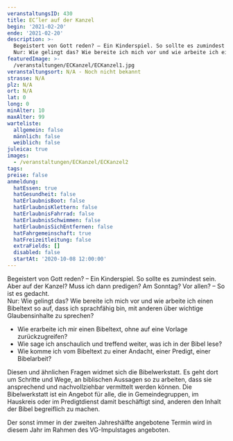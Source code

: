 ```yaml
---
veranstaltungsID: 430
title: EC’ler auf der Kanzel
begin: '2021-02-20'
ende: '2021-02-20'
description: >-
  Begeistert von Gott reden? – Ein Kinderspiel. So sollte es zumindest sein. Aber auf der Kanzel? Muss ich dann predigen? Am Sonntag? Vor allen? – So ist es gedacht. 
  Nur: Wie gelingt das? Wie bereite ich mich vor und wie arbeite ich einen Bibeltext so auf, dass ich sprachfähig bin, mit anderen über wichtige Glaubensinhalte zu sprechen?
featuredImage: >-
  /veranstaltungen/ECKanzel/ECKanzel1.jpg
veranstaltungsort: N/A - Noch nicht bekannt
strasse: N/A
plz: N/A
ort: N/A
lat: 0
long: 0
minAlter: 10
maxAlter: 99
warteliste:
  allgemein: false
  männlich: false
  weiblich: false
juleica: true
images:
  - /veranstaltungen/ECKanzel/ECKanzel2
tags:
preise: false
anmeldung:
  hatEssen: true
  hatGesundheit: false
  hatErlaubnisBoot: false
  hatErlaubnisKlettern: false
  hatErlaubnisFahrrad: false
  hatErlaubnisSchwimmen: false
  hatErlaubnisSichEntfernen: false
  hatFahrgemeinschaft: true
  hatFreizeitleitung: false
  extraFields: []
  disabled: false
  startAt: '2020-10-08 12:00:00'
---
```


Begeistert von Gott reden? – Ein Kinderspiel. So sollte es zumindest sein. Aber auf der Kanzel? Muss ich dann predigen? Am Sonntag? Vor allen? – So ist es gedacht.  
Nur: Wie gelingt das? Wie bereite ich mich vor und wie arbeite ich einen Bibeltext so auf, dass ich sprachfähig bin, mit anderen über wichtige Glaubensinhalte zu sprechen?

- Wie erarbeite ich mir einen Bibeltext, ohne auf eine Vorlage zurückzugreifen?
- Wie sage ich anschaulich und treffend weiter, was ich in der Bibel lese?
- Wie komme ich vom Bibeltext zu einer Andacht, einer Predigt, einer Bibelarbeit?

Diesen und ähnlichen Fragen widmet sich die Bibelwerkstatt. Es geht dort um Schritte und Wege, an biblischen Aussagen so zu arbeiten, dass sie ansprechend und nachvollziehbar vermittelt werden können. Die Bibelwerkstatt ist ein Angebot für alle, die in Gemeindegruppen, im Hauskreis oder im Predigtdienst damit beschäftigt sind, anderen den Inhalt der Bibel begreiflich zu machen.

Der sonst immer in der zweiten Jahreshälfte angebotene Termin wird in diesem Jahr im Rahmen des VG-Impulstages angeboten.
